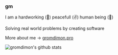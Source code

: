 ### gm

I am a hardworking (💪) peacefull (✌️) human being (🧬)

Solving real world problems by creating software

More about me -> [gromdimon.pro](https://gromdimon.pro)

![gromdimon's github stats](https://github-readme-stats.vercel.app/api?username=gromdimon&show_icons=true&theme=merko)
